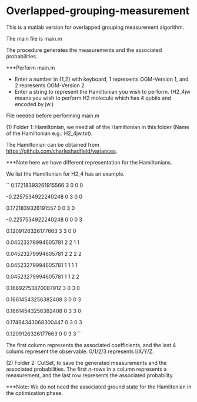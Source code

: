 # Overlapped-grouping-measurement

This is a matlab version for overlapped grouping measurement algorithm.

The main file is main.m

The procedure generates the measurements and the associated probabilities.

***Perform main.m

- Enter a number in {1,2} with keyboard, 1 represents OGM-Version 1, and 2 represents OGM-Version 2.
- Enter a string to represent the Hamiltonian you wish to perform. (H2_4jw means you wish to perform H2 molecule which has 4 qubits and encoded by jw.)

File needed before performing main.m

(1) Folder 1: Hamiltonian, we need all of the Hamiltonian in this folder (Name of the Hamiltonian e.g.: H2_4jw.txt). 

The Hamiltonian can be obtained from https://github.com/charleshadfield/variances.

***Note here we have different representation for the Hamiltonians.

We list the Hamiltonian for H2_4 has an example.

``
0.17218393261915566 3 0 0 0 

-0.2257534922240248 0 3 0 0 

0.1721839326191557 0 0 3 0 

-0.2257534922240248 0 0 0 3 

0.1209126326177663 3 3 0 0 

0.04523279994605781 2 2 1 1 

0.04523279994605781 2 2 2 2 

0.04523279994605781 1 1 1 1 

0.04523279994605781 1 1 2 2 

0.16892753870087912 3 0 3 0 

0.16614543256382408 3 0 0 3 

0.16614543256382408 0 3 3 0 

0.17464343068300447 0 3 0 3 

0.1209126326177663 0 0 3 3 
``

The first column represents the associated coefficients, and the last 4 colums represent the observable. 0/1/2/3 represents I/X/Y/Z.

(2) Folder 2: CutSet, to save the generated measurements and the associated probabilities. The first $n$-rows in a column represents a measurement, and the last row represents the associated probability.

***Note: We do not need the associated ground state for the Hamiltonian in the optimization phase.

